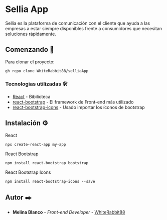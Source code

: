 # Sellia App

Sellia es la plataforma de comunicación con el cliente que ayuda a las empresas a estar siempre disponibles frente a consumidores que necesitan soluciones rápidamente.

## Comenzando 🚀

Para clonar el proyecto: 
```
gh repo clone WhiteRabbit88/selliaApp
```


### Tecnologias utilizadas 🛠️

* [React](https://es.reactjs.org/) - Bibilioteca
* [react-bootstrap](https://react-bootstrap.github.io/) - El framework de Front-end más utilizado
* [react-bootstrap-icons](https://github.com/ismamz/react-bootstrap-icons) - Usado importar los íconos de bootstrap


## Instalación ⚙️

React
```
npx create-react-app my-app
```

React Bootstrap
```
npm install react-bootstrap bootstrap
```

React Bootstrap Icons
```
npm install react-bootstrap-icons --save
```


## Autor ✒️

* **Melina Blanco** - *Front-end Developer* - [WhiteRabbit88](https://github.com/WhiteRabbit88)
